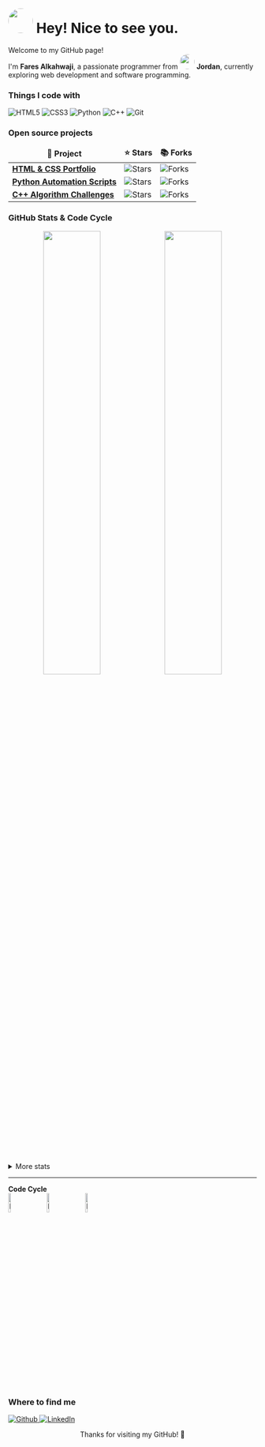 <h1>
  <img src="https://upload.wikimedia.org/wikipedia/commons/thumb/c/c0/Flag_of_Jordan.svg/320px-Flag_of_Jordan.svg.png" width="50" style="border-radius:50%;" />
  Hey! Nice to see you.
</h1>

<p>
  Welcome to my GitHub page! <br/>
  I'm <b>Fares Alkahwaji</b>, a passionate programmer from 
  <img src="https://upload.wikimedia.org/wikipedia/commons/thumb/c/c0/Flag_of_Jordan.svg/320px-Flag_of_Jordan.svg.png" width="30" style="border-radius:50%;" /> 
  <b>Jordan</b>, currently exploring web development and software programming.
</p>

<h3>Things I code with</h3>
<p>
  <img alt="HTML5" src="https://img.shields.io/badge/-HTML5-E34F26?style=flat-square&logo=html5&logoColor=white" />
  <img alt="CSS3" src="https://img.shields.io/badge/-CSS3-1572B6?style=flat-square&logo=css3&logoColor=white" />
  <img alt="Python" src="https://img.shields.io/badge/-Python-3776AB?style=flat-square&logo=python&logoColor=white" />
  <img alt="C++" src="https://img.shields.io/badge/-C++-00599C?style=flat-square&logo=c%2B%2B&logoColor=white" />
  <img alt="Git" src="https://img.shields.io/badge/-Git-F05032?style=flat-square&logo=git&logoColor=white" />
</p>

<h3>Open source projects</h3>
<table>
  <thead align="center">
    <tr>
      <td><b>🎁 Project</b></td>
      <td><b>⭐ Stars</b></td>
      <td><b>📚 Forks</b></td>
    </tr>
  </thead>
  <tbody>
    <tr>
      <td><a href="https://github.com/your-username/html-css-project"><b>HTML & CSS Portfolio</b></a></td>
      <td><img alt="Stars" src="https://img.shields.io/github/stars/your-username/html-css-project?style=flat-square&labelColor=343b41"/></td>
      <td><img alt="Forks" src="https://img.shields.io/github/forks/your-username/html-css-project?style=flat-square&labelColor=343b41"/></td>
    </tr>
    <tr>
      <td><a href="https://github.com/your-username/python-project"><b>Python Automation Scripts</b></a></td>
      <td><img alt="Stars" src="https://img.shields.io/github/stars/your-username/python-project?style=flat-square&labelColor=343b41"/></td>
      <td><img alt="Forks" src="https://img.shields.io/github/forks/your-username/python-project?style=flat-square&labelColor=343b41"/></td>
    </tr>
    <tr>
      <td><a href="https://github.com/your-username/cpp-algorithms"><b>C++ Algorithm Challenges</b></a></td>
      <td><img alt="Stars" src="https://img.shields.io/github/stars/your-username/cpp-algorithms?style=flat-square&labelColor=343b41"/></td>
      <td><img alt="Forks" src="https://img.shields.io/github/forks/your-username/cpp-algorithms?style=flat-square&labelColor=343b41"/></td>
    </tr>
  </tbody>
</table>

<h3>GitHub Stats & Code Cycle</h3>

<p align="center">
  <img src="https://github-readme-stats.vercel.app/api?username=ShadowFox556&show_icons=true&theme=tokyonight&hide_border=true&border_radius=10" width="48%" />
  <img src="https://github-readme-streak-stats.herokuapp.com/?user=ShadowFox556&theme=tokyonight&hide_border=true&border_radius=10" width="48%" />
</p>

<details>
  <summary>More stats</summary>
  <img align="center" src="https://raw.githubusercontent.com/ShadowFox556/profile-summary-cards/master/profile-summary-card-output/nord_dark/0-profile-details.svg" >
</details>
  
<hr/>

**Code Cycle**<br>
<img src="https://raw.githubusercontent.com/Tarikul-Islam-Anik/Animated-Fluent-Emojis/master/Emojis/Smilies/Face%20with%20Spiral%20Eyes.png" width="10%" alt="Broken system!"/>
&nbsp;&nbsp;&nbsp;&nbsp;&nbsp;
<img src="https://raw.githubusercontent.com/Tarikul-Islam-Anik/Animated-Fluent-Emojis/master/Emojis/Smilies/Relieved%20Face.png" width="10%" alt="It's working!"/>
&nbsp;&nbsp;&nbsp;&nbsp;&nbsp;
<img src="https://raw.githubusercontent.com/Tarikul-Islam-Anik/Animated-Fluent-Emojis/master/Emojis/Smilies/Astonished%20Face.png" width="10%" alt="It's working but you don't know how!"/>
</div>

<h3>Where to find me</h3>
<p>
  <a href="https://github.com/your-username" target="_blank">
    <img alt="Github" src="https://img.shields.io/badge/GitHub-%2312100E.svg?&style=for-the-badge&logo=Github&logoColor=white" />
  </a>
  <a href="https://www.linkedin.com/in/fares-alkahwaji" target="_blank">
    <img alt="LinkedIn" src="https://img.shields.io/badge/LinkedIn-%230077B5.svg?&style=for-the-badge&logo=Linkedin&logoColor=white" />
  </a>
</p>

<p align="center">Thanks for visiting my GitHub! 🚀</p>
